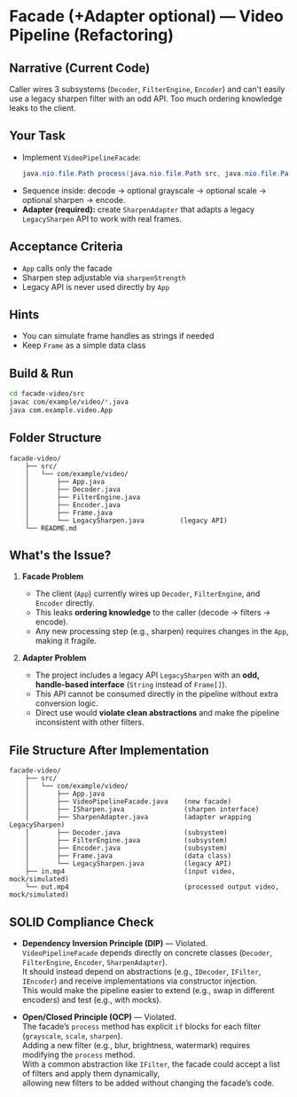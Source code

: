 # Facade (+Adapter optional) — Video Pipeline (Refactoring)

## Narrative (Current Code)
Caller wires 3 subsystems (`Decoder`, `FilterEngine`, `Encoder`) and can't easily use a legacy sharpen filter with an odd API. Too much ordering knowledge leaks to the client.

## Your Task
- Implement `VideoPipelineFacade`:
  ```java
  java.nio.file.Path process(java.nio.file.Path src, java.nio.file.Path out, boolean gray, Double scale, Integer sharpenStrength)
  ```
- Sequence inside: decode → optional grayscale → optional scale → optional sharpen → encode.
- **Adapter (required):** create `SharpenAdapter` that adapts a legacy `LegacySharpen` API to work with real frames.

## Acceptance Criteria
- `App` calls only the facade
- Sharpen step adjustable via `sharpenStrength`
- Legacy API is never used directly by `App`

## Hints
- You can simulate frame handles as strings if needed
- Keep `Frame` as a simple data class

## Build & Run
```bash
cd facade-video/src
javac com/example/video/*.java
java com.example.video.App
```

## Folder Structure
```
facade-video/
    ├── src/
    │   └── com/example/video/
    │       ├── App.java
    │       ├── Decoder.java
    │       ├── FilterEngine.java
    │       ├── Encoder.java
    │       ├── Frame.java
    │       └── LegacySharpen.java         (legacy API)
    └── README.md
```

## What's the Issue?

1. **Facade Problem**  
   - The client (`App`) currently wires up `Decoder`, `FilterEngine`, and `Encoder` directly.  
   - This leaks **ordering knowledge** to the caller (decode → filters → encode).  
   - Any new processing step (e.g., sharpen) requires changes in the `App`, making it fragile.

2. **Adapter Problem**  
   - The project includes a legacy API `LegacySharpen` with an **odd, handle-based interface** (`String` instead of `Frame[]`).  
   - This API cannot be consumed directly in the pipeline without extra conversion logic.  
   - Direct use would **violate clean abstractions** and make the pipeline inconsistent with other filters.


## File Structure After Implementation
```
facade-video/
    ├── src/
    │   └── com/example/video/
    │       ├── App.java
    │       ├── VideoPipelineFacade.java    (new facade)
    │       ├── ISharpen.java               (sharpen interface)
    │       ├── SharpenAdapter.java         (adapter wrapping LegacySharpen)
    │       ├── Decoder.java                (subsystem)
    │       ├── FilterEngine.java           (subsystem)
    │       ├── Encoder.java                (subsystem)
    │       ├── Frame.java                  (data class)
    │       └── LegacySharpen.java          (legacy API)
    ├── in.mp4                              (input video, mock/simulated)
    └── out.mp4                             (processed output video, mock/simulated)
```

## SOLID Compliance Check

- **Dependency Inversion Principle (DIP)** — Violated.  
  `VideoPipelineFacade` depends directly on concrete classes (`Decoder`, `FilterEngine`, `Encoder`, `SharpenAdapter`).  
  It should instead depend on abstractions (e.g., `IDecoder`, `IFilter`, `IEncoder`) and receive implementations via constructor injection.  
  This would make the pipeline easier to extend (e.g., swap in different encoders) and test (e.g., with mocks).

- **Open/Closed Principle (OCP)** — Violated.  
  The facade’s `process` method has explicit `if` blocks for each filter (`grayscale`, `scale`, `sharpen`).  
  Adding a new filter (e.g., blur, brightness, watermark) requires modifying the `process` method.  
  With a common abstraction like `IFilter`, the facade could accept a list of filters and apply them dynamically,  
  allowing new filters to be added without changing the facade’s code.
